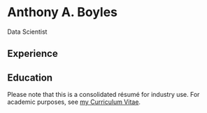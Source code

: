 # Anthony A. Boyles

<p class="subtitle">Data Scientist</p>

## Experience

## Education

Please note that this is a consolidated résumé for industry use. For academic purposes, see [my Curriculum Vitae](?q=pages/CV.md).